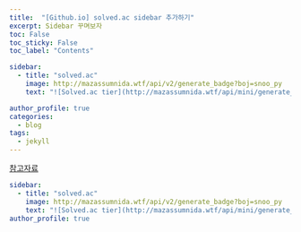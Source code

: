 ```yaml
---
title:  "[Github.io] solved.ac sidebar 추가하기"
excerpt: Sidebar 꾸며보자
toc: False
toc_sticky: False
toc_label: "Contents"

sidebar:
  - title: "solved.ac"
    image: http://mazassumnida.wtf/api/v2/generate_badge?boj=snoo_py
    text: "![Solved.ac tier](http://mazassumnida.wtf/api/mini/generate_badge?boj=snoo_py)"

author_profile: true
categories:
  - blog
tags:
  - jekyll
---
```




[참고자료](https://mmistakes.github.io/minimal-mistakes/docs/layouts/)


```yaml
sidebar:
  - title: "solved.ac"
    image: http://mazassumnida.wtf/api/v2/generate_badge?boj=snoo_py
    text: "![Solved.ac tier](http://mazassumnida.wtf/api/mini/generate_badge?boj=snoo_py)"
author_profile: true
```